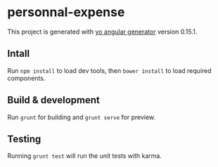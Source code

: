 # personnal-expense

This project is generated with [yo angular generator](https://github.com/yeoman/generator-angular)
version 0.15.1.

## Intall

Run `npm install` to load dev tools, then `bower install` to load required components.

## Build & development

Run `grunt` for building and `grunt serve` for preview.

## Testing

Running `grunt test` will run the unit tests with karma.
